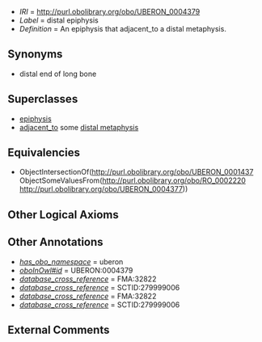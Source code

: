  * *IRI* = http://purl.obolibrary.org/obo/UBERON_0004379
 * *Label* = distal epiphysis
 * *Definition* = An epiphysis that adjacent_to a distal metaphysis.

## Synonyms

 * distal end of long bone

## Superclasses

 * [epiphysis](../../UBERON/37/UBERON_0001437.md)
 * [adjacent_to](../../RO/20/RO_0002220.md) some [distal metaphysis](../../UBERON/77/UBERON_0004377.md)

## Equivalencies

 * ObjectIntersectionOf(<http://purl.obolibrary.org/obo/UBERON_0001437> ObjectSomeValuesFrom(<http://purl.obolibrary.org/obo/RO_0002220> <http://purl.obolibrary.org/obo/UBERON_0004377>))

## Other Logical Axioms


## Other Annotations

 * *[has_obo_namespace](../../ce/oboInOwl#hasOBONamespace.md)* = uberon
 * *[oboInOwl#id](../../id/oboInOwl#id.md)* = UBERON:0004379
 * *[database_cross_reference](../../ef/oboInOwl#hasDbXref.md)* = FMA:32822
 * *[database_cross_reference](../../ef/oboInOwl#hasDbXref.md)* = SCTID:279999006
 * *[database_cross_reference](../../ef/oboInOwl#hasDbXref.md)* = FMA:32822
 * *[database_cross_reference](../../ef/oboInOwl#hasDbXref.md)* = SCTID:279999006

## External Comments

